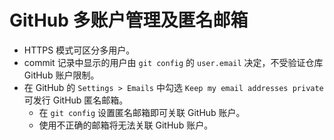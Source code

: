 # GitHub 多账户管理及匿名邮箱

- HTTPS 模式可区分多用户。
- commit 记录中显示的用户由 `git config` 的 `user.email` 决定，不受验证仓库 GitHub 账户限制。
- 在 GitHub 的 `Settings > Emails` 中勾选 `Keep my email addresses private` 可发行 GitHub 匿名邮箱。
  - 在 `git config` 设置匿名邮箱即可关联 GitHub 账户。
  - 使用不正确的邮箱将无法关联 GitHub 账户。
